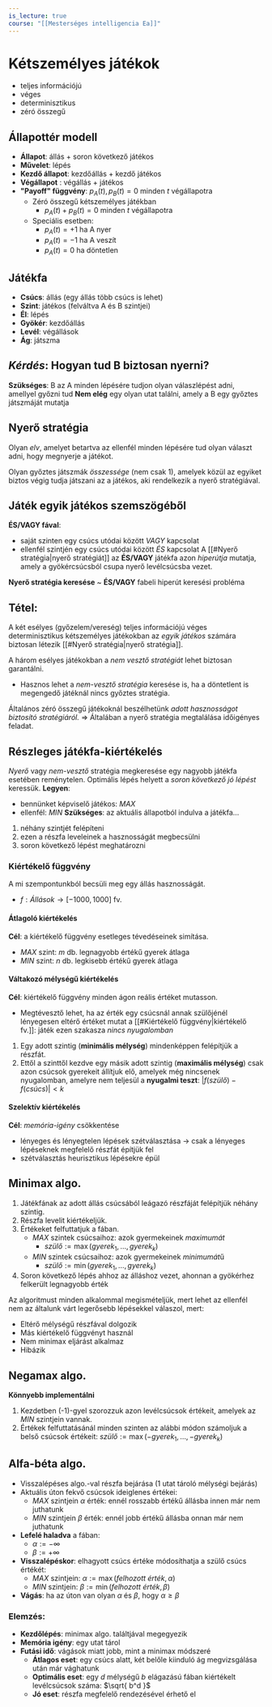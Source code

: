 ```yaml
---
is_lecture: true
course: "[[Mesterséges intelligencia Ea]]"
---
```

# Kétszemélyes játékok
- teljes információjú
- véges
- determinisztikus
- zéró összegű
## Állapottér modell
- **Állapot**: állás + soron következő játékos
- **Művelet**: lépés
- **Kezdő állapot**: kezdőállás + kezdő játékos
- **Végállapot** : végállás + játékos
- **"Payoff" függvény**: $p_{A}(t), p_{B}(t) = 0$ minden $t$ végállapotra 
	- Zéró összegű kétszemélyes játékban
		- $p_{A}(t) + p_{B}(t) = 0$ minden $t$ végállapotra
	- Speciális esetben:
		- $p_{A}(t) = +1$ ha A nyer
		- $p_{A}(t) = -1$ ha A veszít
		- $p_{A}(t) = 0$    ha döntetlen

## Játékfa
- **Csúcs**: állás (egy állás több csúcs is lehet)
- **Szint**: játékos (felváltva A és B szintjei)
- **Él**: lépés
- **Gyökér**: kezdőállás
- **Levél**: végállások
- **Ág**: játszma

## *Kérdés*: Hogyan tud B biztosan nyerni?
**Szükséges**: B az A minden lépésére tudjon olyan válaszlépést adni, amellyel győzni tud
**Nem elég** egy olyan utat találni, amely a B egy győztes játszmáját mutatja

## Nyerő stratégia
Olyan *elv*, amelyet betartva az ellenfél minden lépésére tud olyan választ adni, hogy megnyerje a játékot.

Olyan győztes játszmák *összessége* (nem csak 1), amelyek közül az egyiket biztos végig tudja játszani az a játékos, aki rendelkezik a nyerő stratégiával.

## Játék egyik játékos szemszögéből

**ÉS/VAGY fával**:
- saját szinten egy csúcs utódai között *VAGY* kapcsolat
- ellenfél szintjén egy csúcs utódai között *ÉS* kapcsolat
A [[#Nyerő stratégia|nyerő stratégiát]] az **ÉS/VAGY** játékfa azon *hiperútja* mutatja, amely a gyökércsúcsból csupa nyerő levélcsúcsba vezet.

**Nyerő stratégia keresése** ~ **ÉS/VAGY** fabeli hiperút keresési probléma

## **Tétel**:
A két esélyes (győzelem/vereség) teljes információjú véges determinisztikus kétszemélyes játékokban az *egyik játékos* számára biztosan létezik [[#Nyerő stratégia|nyerő stratégia]]. 

A három esélyes játékokban a *nem vesztő stratégiát* lehet biztosan garantálni.
- Hasznos lehet a *nem-vesztő stratégia* keresése is, ha a döntetlent is megengedő játéknál nincs győztes stratégia.

Általános zéró összegű játékoknál beszélhetünk *adott hasznosságot biztosító stratégiáról.* => Általában a nyerő stratégia megtalálása időigényes feladat.

## Részleges játékfa-kiértékelés
*Nyerő* vagy *nem-vesztő* stratégia megkeresése egy nagyobb játékfa esetében reménytelen.
Optimális lépés helyett a *soron következő jó lépést* keressük.
**Legyen**: 
- bennünket képviselő játékos: *MAX*
- ellenfél: *MIN*
**Szükséges**: az aktuális állapotból indulva a játékfa$\dots$  
1. néhány szintjét felépíteni
2. ezen a részfa leveleinek a hasznosságát megbecsülni
3. soron következő lépést meghatározni

### Kiértékelő függvény
A mi szempontunkból becsüli meg egy állás hasznosságát.
- $f: Állások\to [-1000,1000]$ fv.

#### Átlagoló kiértékelés
**Cél**: a kiértékelő függvény esetleges tévedéseinek simítása.
- *MAX* szint:  $m$ db. legnagyobb értékű gyerek átlaga
- *MIN* szint: $n$ db. legkisebb értékű gyerek átlaga

#### Váltakozó mélységű kiértékelés
**Cél**: kiértékelő függvény minden ágon reális értéket mutasson.
- Megtévesztő lehet, ha az érték egy csúcsnál annak szülőjénél lényegesen eltérő értéket mutat a [[#Kiértékelő függvény|kiértékelő fv.]]: játék ezen szakasza *nincs* *nyugalomban*

1. Egy adott szintig (**minimális mélység**) mindenképpen felépítjük a részfát.
2. Ettől a szinttől kezdve egy másik adott szintig (**maximális mélység**) csak azon csúcsok gyerekeit állítjuk elő, amelyek még nincsenek nyugalomban, amelyre nem teljesül a **nyugalmi teszt**: $|f(szülő) - f(csúcs)| < k$ 

#### Szelektív kiértékelés
**Cél**: *memória-igény* csökkentése
- lényeges és lényegtelen lépések szétválasztása -> csak a lényeges lépéseknek megfelelő részfát építjük fel 
- szétválasztás heurisztikus lépésekre épül 

## Minimax algo.
1. Játékfának az adott állás csúcsából leágazó részfáját felépítjük néhány szintig.
2. Részfa levelit kiértékeljük.
3. Értékeket felfuttatjuk a fában.
	- *MAX* szintek csúcsaihoz: azok gyermekeinek *maximumát*
		- $szülő:=\max(gyerek_{1},\dots,gyerek_{k})$
	- *MIN* szintek csúcsaihoz: azok gyermekeinek *minimumát*ű
		- $szülő:= \min(gyerek_{1},\dots,gyerek_{k})$ 
4. Soron következő lépés ahhoz az álláshoz vezet, ahonnan a gyökérhez felkerült legnagyobb érték

Az algoritmust minden alkalommal megismételjük, mert lehet az ellenfél nem az általunk várt legerősebb lépésekkel válaszol, mert:
- Eltérő mélységű részfával dolgozik
- Más kiértékelő függvényt használ
- Nem minimax eljárást alkalmaz
- Hibázik

## Negamax algo.
**Könnyebb implementálni**
1. Kezdetben (-1)-gyel szorozzuk azon levélcsúcsok értékeit, amelyek az *MIN* szintjein vannak.
2. Értékek felfuttatásánál minden szinten az alábbi módon számoljuk a belső csúcsok értékeit: $szülő := \max(-gyerek_{1},\dots,-gyerek_{k})$ 

## Alfa-béta algo.
- Visszalépéses algo.-val részfa bejárása (1 utat tároló mélységi bejárás)
- Aktuális úton fekvő csúcsok ideiglenes értékei:
	- *MAX* szintjein $\alpha$ érték: ennél rosszabb értékű állásba innen már nem juthatunk
	- *MIN* szintjein $\beta$ érték: ennél jobb értékű állásba onnan már nem juthatunk
- **Lefelé haladva** a fában: 
	- $\alpha := -\infty$
	- $\beta := +\infty$ 
- **Visszalépéskor**: elhagyott csúcs értéke módosíthatja a szülő csúcs értékét:
	- *MAX* szintjein: $\alpha := \max(felhozott\ érték, \alpha)$
	- *MIN* szintjein: $\beta:= \min(felhozott\ érték, \beta)$
- **Vágás**: ha az úton van olyan $\alpha$ és $\beta$, hogy $\alpha \geq \beta$ 

### Elemzés:
- **Kezdőlépés**: minimax algo. találtjával megegyezik
- **Memória igény**: egy utat tárol
- **Futási idő**: vágások miatt jobb, mint a minimax módszeré
	- **Átlagos eset**: egy csúcs alatt, két belőle kiinduló ág megvizsgálása után már vághatunk
	- **Optimális eset**: egy $d$ mélységű $b$ elágazású fában kiértékelt levélcsúcsok száma: $\sqrt{ b^d }$ 
	- **Jó eset**: részfa megfelelő rendezésével érhető el


